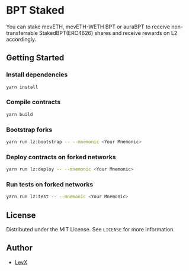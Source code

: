# BPT Staked

You can stake mevETH, mevETH-WETH BPT or auraBPT to receive non-transferrable StakedBPT(ERC4626) shares and receive rewards on L2 accordingly.

## Getting Started

### Install dependencies

```bash
yarn install
```

### Compile contracts

```bash
yarn build
```

### Bootstrap forks

```bash
yarn run lz:bootstrap -- --mnemonic <Your Mnemonic>
```

### Deploy contracts on forked networks

```bash
yarn run lz:deploy -- --mnemonic <Your Mnemonic>
```

### Run tests on forked networks

```bash
yarn run lz:test -- --mnemonic <Your Mnemonic>
```

## License

Distributed under the MIT License. See `LICENSE` for more information.

## Author

- [LevX](https://twitter.com/LEVXeth/)

